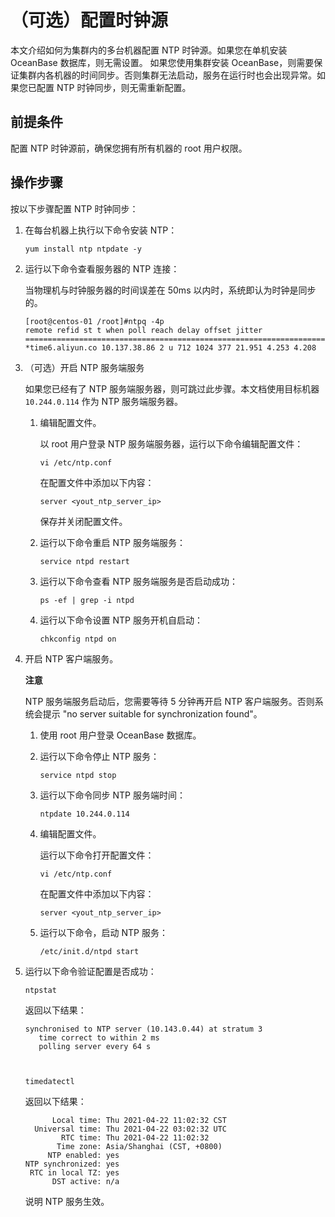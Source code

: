 （可选）配置时钟源 
==============================

本文介绍如何为集群内的多台机器配置 NTP 时钟源。如果您在单机安装 OceanBase 数据库，则无需设置。
如果您使用集群安装 OceanBase，则需要保证集群内各机器的时间同步。否则集群无法启动，服务在运行时也会出现异常。如果您已配置 NTP 时钟同步，则无需重新配置。

前提条件 
-------------------------

配置 NTP 时钟源前，确保您拥有所有机器的 root 用户权限。

操作步骤 
-------------------------

按以下步骤配置 NTP 时钟同步：

1. 在每台机器上执行以下命令安装 NTP：

       yum install ntp ntpdate -y

   

2. 运行以下命令查看服务器的 NTP 连接：

   当物理机与时钟服务器的时间误差在 50ms 以内时，系统即认为时钟是同步的。

       [root@centos-01 /root]#ntpq -4p
       remote refid st t when poll reach delay offset jitter
       ==============================================================================
       *time6.aliyun.co 10.137.38.86 2 u 712 1024 377 21.951 4.253 4.208

   

3. （可选）开启 NTP 服务端服务

   如果您已经有了 NTP 服务端服务器，则可跳过此步骤。本文档使用目标机器 `10.244.0.114` 作为 NTP 服务端服务器。
   1. 编辑配置文件。

      以 root 用户登录 NTP 服务端服务器，运行以下命令编辑配置文件：

          vi /etc/ntp.conf

      

      在配置文件中添加以下内容：

          server <yout_ntp_server_ip>

      

      保存并关闭配置文件。
      
   
   2. 运行以下命令重启 NTP 服务端服务：

          service ntpd restart

      
   
   3. 运行以下命令查看 NTP 服务端服务是否启动成功：

          ps -ef | grep -i ntpd

      
   
   4. 运行以下命令设置 NTP 服务开机自启动：

          chkconfig ntpd on

      
   

   

4. 开启 NTP 客户端服务。

   **注意**

   NTP 服务端服务启动后，您需要等待 5 分钟再开启 NTP 客户端服务。否则系统会提示 "no server suitable for synchronization found"。
   1. 使用 root 用户登录 OceanBase 数据库。

      
   
   2. 运行以下命令停止 NTP 服务：

          service ntpd stop

      
   
   3. 运行以下命令同步 NTP 服务端时间：

          ntpdate 10.244.0.114

      
   
   4. 编辑配置文件。

      运行以下命令打开配置文件：

          vi /etc/ntp.conf

      

      在配置文件中添加以下内容：

          server <yout_ntp_server_ip>

      
   
   5. 运行以下命令，启动 NTP 服务：

          /etc/init.d/ntpd start

      
   

   

5. 运行以下命令验证配置是否成功：

       ntpstat

   

   返回以下结果：

       synchronised to NTP server (10.143.0.44) at stratum 3
          time correct to within 2 ms
          polling server every 64 s

   

       timedatectl

   

   返回以下结果：

             Local time: Thu 2021-04-22 11:02:32 CST
         Universal time: Thu 2021-04-22 03:02:32 UTC
               RTC time: Thu 2021-04-22 11:02:32
              Time zone: Asia/Shanghai (CST, +0800)
            NTP enabled: yes
       NTP synchronized: yes
        RTC in local TZ: yes
             DST active: n/a

   

   说明 NTP 服务生效。
   




